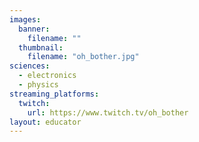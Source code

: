 ```yaml
---
images:
  banner:
    filename: ""
  thumbnail:
    filename: "oh_bother.jpg"
sciences:
  - electronics
  - physics
streaming_platforms:
  twitch:
    url: https://www.twitch.tv/oh_bother
layout: educator
---
```

